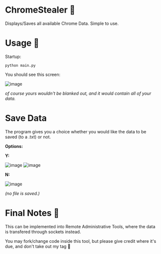 # ChromeStealer 🎯
Displays/Saves all available Chrome Data. Simple to use.

# Usage 👿
Startup:

    python main.py
    
You should see this screen:

![image](https://user-images.githubusercontent.com/75194878/113512731-e5830c00-955d-11eb-9aa3-02357c69e5df.png)

*of course yours wouldn't be blanked out, and it would contain all of your data.*

# Save Data
The program gives you a choice whether you would like the data to be saved (to a .txt) or not.

**Options:**

**Y:**

![image](https://user-images.githubusercontent.com/75194878/113512776-15321400-955e-11eb-98a0-456e45183661.png)
![image](https://user-images.githubusercontent.com/75194878/113512832-67733500-955e-11eb-980d-81bb10ca7a12.png)

**N:**

![image](https://user-images.githubusercontent.com/75194878/113512786-20853f80-955e-11eb-9460-e006cf55472e.png)

*(no file is saved.)*

# Final Notes 📝
This can be implemented into Remote Administrative Tools, where the data is transfered through sockets instead.

You may fork/change code inside this tool, but please give credit where it's due, and don't take out my tag 🤙

